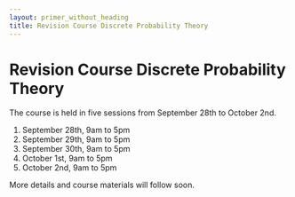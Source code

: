```yaml
---
layout: primer_without_heading
title: Revision Course Discrete Probability Theory
---
```


# Revision Course Discrete Probability Theory

The course is held in five sessions from September 28th to October 2nd.

1. September 28th, 9am to 5pm
1. September 29th, 9am to 5pm
1. September 30th, 9am to 5pm
1. October 1st, 9am to 5pm
1. October 2nd, 9am to 5pm

More details and course materials will follow soon.

